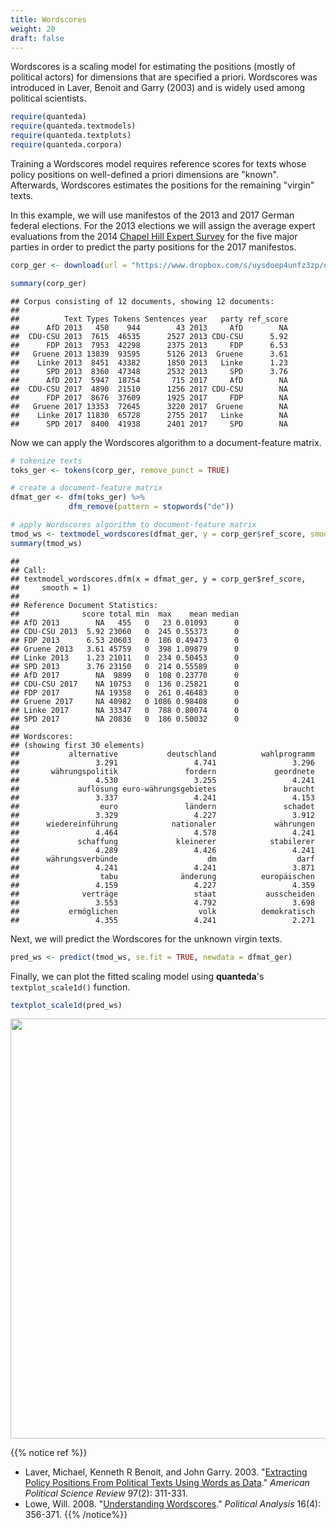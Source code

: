 ```yaml
---
title: Wordscores
weight: 20
draft: false
---
```


Wordscores is a scaling model for estimating the positions (mostly of political actors) for dimensions that are specified a priori. Wordscores was introduced in Laver, Benoit and Garry (2003) and is widely used among political scientists.


```r
require(quanteda)
require(quanteda.textmodels)
require(quanteda.textplots)
require(quanteda.corpora)
```

Training a Wordscores model requires reference scores for texts whose policy positions on well-defined a priori dimensions are "known". Afterwards, Wordscores estimates the positions for the remaining "virgin" texts.

In this example, we will use manifestos of the 2013 and 2017 German federal elections. For the 2013 elections we will assign the average expert evaluations from the 2014 [Chapel Hill Expert Survey](https://www.chesdata.eu/) for the five major parties in order to predict the party positions for the 2017 manifestos.


```r
corp_ger <- download(url = "https://www.dropbox.com/s/uysdoep4unfz3zp/data_corpus_germanifestos.rds?dl=1")
```




```r
summary(corp_ger)
```

```
## Corpus consisting of 12 documents, showing 12 documents:
## 
##          Text Types Tokens Sentences year   party ref_score
##      AfD 2013   450    944        43 2013     AfD        NA
##  CDU-CSU 2013  7615  46535      2527 2013 CDU-CSU      5.92
##      FDP 2013  7953  42298      2375 2013     FDP      6.53
##   Gruene 2013 13839  93595      5126 2013  Gruene      3.61
##    Linke 2013  8451  43382      1850 2013   Linke      1.23
##      SPD 2013  8360  47348      2532 2013     SPD      3.76
##      AfD 2017  5947  18754       715 2017     AfD        NA
##  CDU-CSU 2017  4890  21510      1256 2017 CDU-CSU        NA
##      FDP 2017  8676  37609      1925 2017     FDP        NA
##   Gruene 2017 13353  72645      3220 2017  Gruene        NA
##    Linke 2017 11830  65728      2755 2017   Linke        NA
##      SPD 2017  8400  41938      2401 2017     SPD        NA
```

Now we can apply the Wordscores algorithm to a document-feature matrix.


```r
# tokenize texts
toks_ger <- tokens(corp_ger, remove_punct = TRUE)

# create a document-feature matrix
dfmat_ger <- dfm(toks_ger) %>% 
             dfm_remove(pattern = stopwords("de"))

# apply Wordscores algorithm to document-feature matrix
tmod_ws <- textmodel_wordscores(dfmat_ger, y = corp_ger$ref_score, smooth = 1)
summary(tmod_ws)
```

```
## 
## Call:
## textmodel_wordscores.dfm(x = dfmat_ger, y = corp_ger$ref_score, 
##     smooth = 1)
## 
## Reference Document Statistics:
##              score total min  max    mean median
## AfD 2013        NA   455   0   23 0.01093      0
## CDU-CSU 2013  5.92 23060   0  245 0.55373      0
## FDP 2013      6.53 20603   0  186 0.49473      0
## Gruene 2013   3.61 45759   0  398 1.09879      0
## Linke 2013    1.23 21011   0  234 0.50453      0
## SPD 2013      3.76 23150   0  214 0.55589      0
## AfD 2017        NA  9899   0  108 0.23770      0
## CDU-CSU 2017    NA 10753   0  136 0.25821      0
## FDP 2017        NA 19358   0  261 0.46483      0
## Gruene 2017     NA 40982   0 1086 0.98408      0
## Linke 2017      NA 33347   0  788 0.80074      0
## SPD 2017        NA 20836   0  186 0.50032      0
## 
## Wordscores:
## (showing first 30 elements)
##           alternative           deutschland          wahlprogramm 
##                 3.291                 4.741                 3.296 
##       währungspolitik               fordern             geordnete 
##                 4.530                 3.255                 4.241 
##             auflösung euro-währungsgebietes               braucht 
##                 3.337                 4.241                 4.153 
##                  euro               ländern               schadet 
##                 3.329                 4.227                 3.912 
##      wiedereinführung            nationaler             währungen 
##                 4.464                 4.578                 4.241 
##             schaffung             kleinerer            stabilerer 
##                 4.289                 4.426                 4.241 
##      währungsverbünde                    dm                  darf 
##                 4.241                 4.241                 3.871 
##                  tabu              änderung          europäischen 
##                 4.159                 4.227                 4.359 
##              verträge                 staat           ausscheiden 
##                 3.553                 4.792                 3.698 
##           ermöglichen                  volk          demokratisch 
##                 4.355                 4.241                 2.271
```

Next, we will predict the Wordscores for the unknown virgin texts.


```r
pred_ws <- predict(tmod_ws, se.fit = TRUE, newdata = dfmat_ger)
```

Finally, we can plot the fitted scaling model using **quanteda**'s `textplot_scale1d()` function.


```r
textplot_scale1d(pred_ws)
```

<img src="/machine-learning/wordscores.en_files/figure-html/unnamed-chunk-7-1.png" width="672" />


{{% notice ref %}}
- Laver, Michael, Kenneth R Benoit, and John Garry. 2003. "[Extracting Policy Positions From Political Texts Using Words as Data](https://doi.org/10.1017/S0003055403000698)." _American Political Science Review_ 97(2): 311-331.  
- Lowe, Will. 2008. "[Understanding Wordscores](https://doi.org/10.1093/pan/mpn004)." _Political Analysis_ 16(4): 356-371.
{{% /notice%}}
